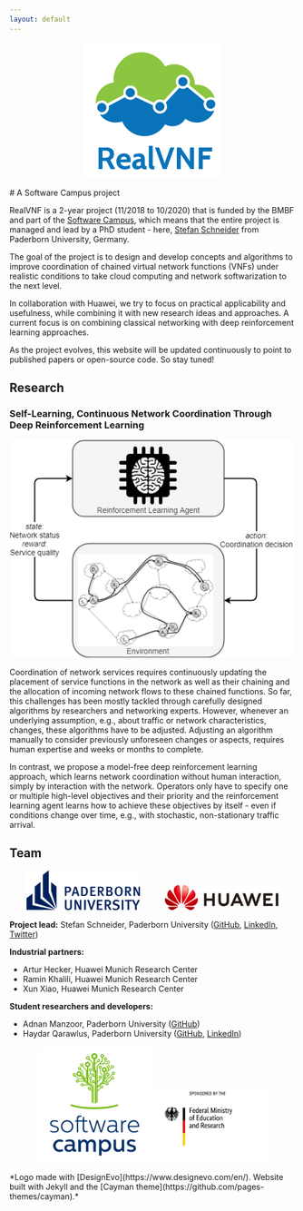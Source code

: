 ```yaml
---
layout: default
---
```


<p align="center"><img src="assets/realvnf_logo.png"/></p>
# A Software Campus project

RealVNF is a 2-year project (11/2018 to 10/2020) that is funded by the BMBF and part of the [Software Campus](https://www.softwarecampus.de/en/), which means that the entire project is managed and lead by a PhD student - here, [Stefan Schneider](https://stefanbschneider.github.io/) from Paderborn University, Germany.

The goal of the project is to design and develop concepts and algorithms to improve coordination of chained virtual network functions (VNFs) under realistic conditions to take cloud computing and network softwarization to the next level.

In collaboration with Huawei, we try to focus on practical applicability and usefulness, while combining it with new research ideas and approaches. A current focus is on combining classical networking with deep reinforcement learning approaches.

As the project evolves, this website will be updated continuously to point to published papers or open-source code. So stay tuned!

## Research

### Self-Learning, Continuous Network Coordination Through Deep Reinforcement Learning

<img src="assets/rl.png" alt="rl" width="500"/>

Coordination of network services requires continuously updating the placement of service functions in the network as well as their chaining and the allocation of incoming network flows to these chained functions. So far, this challenges has been mostly tackled through carefully designed algorithms by researchers and networking experts. However, whenever an underlying assumption, e.g., about traffic or network characteristics, changes, these algorithms have to be adjusted. Adjusting an algorithm manually to consider previously unforeseen changes or aspects, requires human expertise and weeks or months to complete.

In contrast, we propose a model-free deep reinforcement learning approach, which learns network coordination without human interaction, simply by interaction with the network. Operators only have to specify one or multiple high-level objectives and their priority and the reinforcement learning agent learns how to achieve these objectives by itself - even if conditions change over time, e.g., with stochastic, non-stationary traffic arrival.

## Team

<p align="center">
	<img src="assets/upb.png" width="200" hspace="20"/>
	<img src="assets/huawei_horizontal.png" width="200" hspace="20"/>
</p>

**Project lead:** Stefan Schneider, Paderborn University ([GitHub](https://github.com/stefanbschneider/), [LinkedIn](https://www.linkedin.com/in/stefanbschneider/), [Twitter](https://twitter.com/stefan_schn))

**Industrial partners:**

* Artur Hecker, Huawei Munich Research Center
* Ramin Khalili, Huawei Munich Research Center
* Xun Xiao, Huawei Munich Research Center

**Student researchers and developers:**

* Adnan Manzoor, Paderborn University ([GitHub](https://github.com/adnan904))
* Haydar Qarawlus, Paderborn University ([GitHub](https://github.com/qarawlus/), [LinkedIn](https://www.linkedin.com/in/qarawlus))

<p align="center">
	<img src="assets/software_campus.png" width="200"/>
	<img src="assets/BMBF_sponsored_by.jpg" width="200"/>
</p>
*Logo made with [DesignEvo](https://www.designevo.com/en/). Website built with Jekyll and the [Cayman theme](https://github.com/pages-themes/cayman).*

